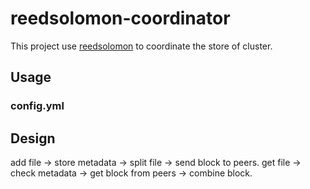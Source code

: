 # reedsolomon-coordinator

This project use [reedsolomon](https://github.com/klauspost/reedsolomon.git) to coordinate the store of cluster.

## Usage

### config.yml

## Design

add file -> store metadata -> split file -> send block to peers.
get file -> check metadata -> get block from peers -> combine block.
